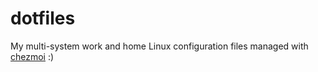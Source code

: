 # dotfiles
My multi-system work and home Linux configuration files managed with  [chezmoi](https://github.com/twpayne/chezmoi) :)
